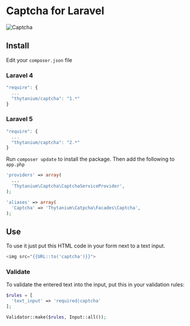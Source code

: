 # Captcha for Laravel

![Captcha](http://thytanium.info/github/captcha.png)

## Install
Edit your `composer.json` file
### Laravel 4
```javascript
"require": {
  ...
  "thytanium/captcha": "1.*"
}
```
### Laravel 5
```javascript
"require": {
  ...
  "thytanium/captcha": "2.*"
}
```
Run `composer update` to install the package.
Then add the following to `app.php`

```php
'providers' => array(
  ...
  'Thytanium\Captcha\CaptchaServiceProvider',
);
```

```php
'aliases' => array(
  'Captcha' => 'Thytanium\Catpcha\Facades\Captcha',
);
```

## Use
To use it just put this HTML code in your form next to a text input.
```php 
<img src="{{URL::to('captcha')}}">
```

### Validate
To validate the entered text into the input, put this in your validation rules:
```php
$rules = [
  'text_input' => 'required|captcha'
];

Validator::make($rules, Input::all());
```
